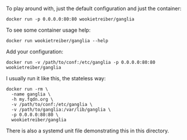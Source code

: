 To play around with, just the default configuration and just the container:

    docker run -p 0.0.0.0:80:80 wookietreiber/ganglia

To see some container usage help:

    docker run wookietreiber/ganglia --help

Add your configuration:

    docker run -v /path/to/conf:/etc/ganglia -p 0.0.0.0:80:80 wookietreiber/ganglia

I usually run it like this, the stateless way:

    docker run -rm \
      -name ganglia \
      -h my.fqdn.org \
      -v /path/to/conf:/etc/ganglia \
      -v /path/to/ganglia:/var/lib/ganglia \
      -p 0.0.0.0:80:80 \
      wookietreiber/ganglia

There is also a systemd unit file demonstrating this in this directory.

